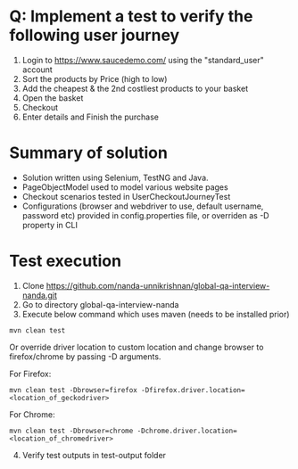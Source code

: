 # Q: Implement a test to verify the following user journey

 1. Login to https://www.saucedemo.com/ using the "standard_user" account
 2. Sort the products by Price (high to low)
 3. Add the cheapest & the 2nd costliest products to your basket
 4. Open the basket
 5. Checkout
 6. Enter details and Finish the purchase

# Summary of solution
- Solution written using Selenium, TestNG and Java.
- PageObjectModel used to model various website pages
- Checkout scenarios tested in UserCheckoutJourneyTest
- Configurations (browser and webdriver to use, default username, password etc) provided in config.properties file, or overriden as -D property in CLI


# Test execution

1. Clone https://github.com/nanda-unnikrishnan/global-qa-interview-nanda.git
2. Go to directory global-qa-interview-nanda
3. Execute below command which uses maven (needs to be installed prior)
```
mvn clean test
```

Or override driver location to custom location and change browser to firefox/chrome by passing -D arguments.

For Firefox:
```
mvn clean test -Dbrowser=firefox -Dfirefox.driver.location=<location_of_geckodriver>
```

For Chrome:
```
mvn clean test -Dbrowser=chrome -Dchrome.driver.location=<location_of_chromedriver>
```

4. Verify test outputs in test-output folder
